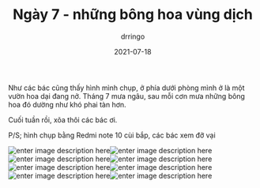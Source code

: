 ﻿---
title: Ngày 7 - những bông hoa vùng dịch
date: 2021-07-18
author: drringo
layout: post
---
Như các bác cũng thấy hình mình chụp, ở phía dưới phòng mình ở là một vườn hoa dại đang nở. Tháng 7 mưa ngâu, sau mỗi cơn mưa những bông hoa đó dường như khó phai tàn hơn.

Cuối tuần rồi, xõa thôi các bác ơi.

P/S; hình chụp bằng Redmi note 10 cùi bắp, các bác xem đỡ vại

![enter image description here](http://helen.drbinhthanh.com/data/img/ngay7-1.jpg)![enter image description here](http://helen.drbinhthanh.com/data/img/ngay7-2.jpg)![enter image description here](http://helen.drbinhthanh.com/data/img/ngay7-3.jpg)![enter image description here](http://helen.drbinhthanh.com/data/img/ngay7-4.jpg)![enter image description here](http://helen.drbinhthanh.com/data/img/ngay7-5.jpg)![enter image description here](http://helen.drbinhthanh.com/data/img/ngay7-6.jpg)![enter image description here](http://helen.drbinhthanh.com/data/img/ngay7-7.jpg)![enter image description here](http://helen.drbinhthanh.com/data/img/ngay7-8.jpg)
